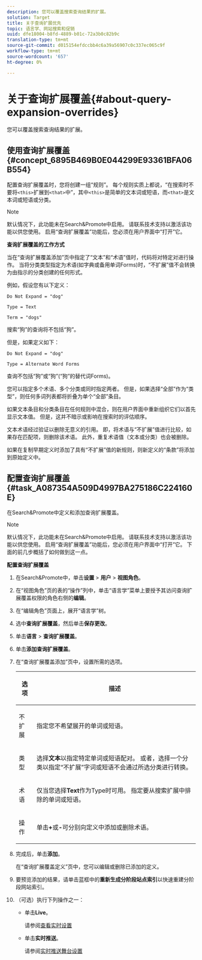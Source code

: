 ```yaml
---
description: 您可以覆盖搜索查询结果的扩展。
solution: Target
title: 关于查询扩展优先
topic: 语言学、网站搜索和促销
uuid: dfe18004-b8fd-4889-b01c-72a3b0c82b9c
translation-type: tm+mt
source-git-commit: d015154efdccbb4c6a39a56907c0c337ec065c9f
workflow-type: tm+mt
source-wordcount: '657'
ht-degree: 0%

---
```



# 关于查询扩展覆盖{#about-query-expansion-overrides}

您可以覆盖搜索查询结果的扩展。

## 使用查询扩展覆盖{#concept_6895B469B0E044299E93361BFA06B554}

配置查询扩展覆盖时，您将创建一组“规则”。 每个规则实质上都说，“在搜索时不要将`<this>`扩展到`<that>`中”，其中`<this>`是简单的文本词或短语，而`<that>`是文本词或短语或分类。

>[!NOTE]
>
>默认情况下，此功能未在Search&amp;Promote中启用。 请联系技术支持以激活该功能以供您使用。 启用“查询扩展覆盖”功能后，您必须在用户界面中“打开”它。

**查询扩展覆盖的工作方式**

当在“查询扩展覆盖添加”页中指定了“文本”和“术语”值时，代码将对特定对进行操作。 当将分类类型指定为术语(如字典或备用单词Forms)时，“不扩展”值不会转换为由指示的分类创建的任何形式。

例如，假设您有以下定义：

`Do Not Expand = "dog"`

`Type = Text`

`Term = "dogs"`

搜索“狗”的查询将不包括“狗”。

但是，如果定义如下：

`Do Not Expand = "dog"`

`Type = Alternate Word Forms`

查询不包括“狗”或“狗”(“狗”的替代词Forms)。

您可以指定多个术语、多个分类或同时指定两者。 但是，如果选择“全部”作为“类型”，则任何多词列表都将折叠为单个“全部”条目。

如果文本条目和分类条目在任何规则中混合，则在用户界面中重新组织它们以首先显示文本值。 但是，这并不暗示或影响在搜索时的评估顺序。

文本术语经过验证以删除无意义的引用。 即，将术语与“不扩展”值进行比较，如果存在匹配项，则删除该术语。 此外，重复术语值（文本或分类）也会被删除。

如果在复制早期定义时添加了具有“不扩展”值的新规则，则新定义的“条款”将添加到原始定义中。

## 配置查询扩展覆盖{#task_A087354A509D4997BA275186C224160E}

在Search&amp;Promote中定义和添加查询扩展覆盖。

<!-- 

t_configuring_query_expansion_overrides.xml

 -->

>[!NOTE]
默认情况下，此功能未在Search&amp;Promote中启用。 请联系技术支持以激活该功能以供您使用。 启用“查询扩展覆盖”功能后，您必须在用户界面中“打开”它。 下面的前几步概括了如何做到这一点。

**配置查询扩展覆盖**

1. 在Search&amp;Promote中，单击&#x200B;**设置** > **用户** > **视图角色**。
1. 在“视图角色”页的表的“操作”列中，单击“语言学”菜单上要授予其访问查询扩展覆盖权限的角色右侧的&#x200B;**编辑**。
1. 在“编辑角色”页面上，展开“语言学”树。
1. 选中&#x200B;**查询扩展覆盖**，然后单击&#x200B;**保存更改**。
1. 单击&#x200B;**语言** > **查询扩展覆盖**。
1. 单击&#x200B;**添加查询扩展覆盖**。
1. 在“查询扩展覆盖添加”页中，设置所需的选项。

   <!-- 
   
   r_query_expansion_override_definitions.xml
   
   -->

   <table> 
    <thead> 
      <tr> 
      <th colname="col1" class="entry"> <p>选项 </p> </th> 
      <th colname="col2" class="entry"> <p>描述 </p> </th> 
      </tr> 
    </thead>
    <tbody> 
      <tr> 
      <td colname="col1"> <p>不扩展 </p> </td> 
      <td colname="col2"> <p>指定您不希望展开的单词或短语。 </p> </td> 
      </tr> 
      <tr> 
      <td colname="col1"> <p>类型 </p> </td> 
      <td colname="col2"> <p>选择<b>文本</b>以指定特定单词或短语配对。 或者，选择一个分类以指定“不扩展”字词或短语不会通过所选分类进行转换。 </p> </td> 
      </tr> 
      <tr> 
      <td colname="col1"> <p>术语 </p> </td> 
      <td colname="col2"> <p>仅当您选择<b>Text</b>作为Type时可用。 指定要从搜索扩展中排除的单词或短语。 </p> </td> 
      </tr> 
      <tr> 
      <td colname="col1"> <p>操作 </p> </td> 
      <td colname="col2"> <p> 单击<b>+</b>或<b>-</b>可分别向定义中添加或删除术语。 </p> </td> 
      </tr> 
    </tbody> 
    </table>

1. 完成后，单击&#x200B;**添加**。

   在“查询扩展覆盖定义”页中，您可以编辑或删除已添加的定义。
1. 要预览添加的结果，请单击蓝框中的&#x200B;**重新生成分阶段站点索引**&#x200B;以快速重建分阶段网站索引。
1. （可选）执行下列操作之一：

   * 单击&#x200B;**Live**。

      请参阅[查看实时设置](../c-about-staging.md#task_401A0EBDB5DB4D4CA933CBA7BECDC10F)

   * 单击&#x200B;**实时推送**。

      请参阅[实时推送舞台设置](../c-about-staging.md#task_44306783B4C0408AAA58B471DAF2D9A4)

